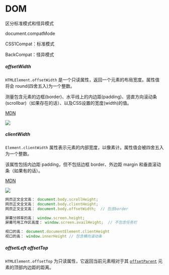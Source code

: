 # DOM



区分标准模式和怪异模式

document.compatMode

CSS1Compat：标准模式

BackCompat：怪异模式



##### offsetWidth

`HTMLElement.offsetWidth` 是一个只读属性，返回一个元素的布局宽度。属性值将会 round(四舍五入)为一个整数。

测量包含元素的边框(border)、水平线上的内边距(padding)、竖直方向滚动条(scrollbar)（如果存在的话）、以及CSS设置的宽度(width)的值。

[MDN](https://developer.mozilla.org/zh-CN/docs/Web/API/HTMLElement/offsetWidth)

![](https://developer.mozilla.org/@api/deki/files/186/=Dimensions-offset.png)



##### clientWidth

`Element.clientWidth` 属性表示元素的内部宽度，以像素计。属性值会被四舍五入为一个整数。

该属性包括内边距 padding，但不包括边框 border、外边距 margin 和垂直滚动条（如果有的话）。

[MDN](https://developer.mozilla.org/zh-CN/docs/Web/API/Element/clientWidth)

![](https://developer.mozilla.org/@api/deki/files/185/=Dimensions-client.png)



```js
网页正文全文高： document.body.scrollHeight; 
网页正文全文高： document.body.clientHeight;
网页正文全文高： document.body.offsetWidth;  // 包含border

屏幕分辨率的高： window.screen.height;
屏幕可用工作区高度： window.screen.availHeight;  // 不包含任务栏

视口的高： document.documentElement.clientHeight
视口的高： window.innerHeight // 包含横向滚动条

```





##### offsetLeft			offsetTop

`HTMLElement.offsetTop` 为只读属性，它返回当前元素相对于其 [`offsetParent`](https://developer.mozilla.org/zh-CN/docs/Web/API/HTMLElement/offsetParent) 元素的顶部内边距的距离。















